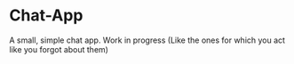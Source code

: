 # Chat-App
A small, simple chat app.
Work in progress (Like the ones for which you act like you forgot about them)
